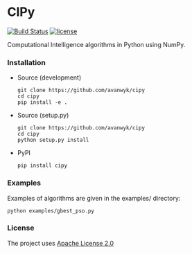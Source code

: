 # CIPy

[![Build Status](https://travis-ci.org/avanwyk/cipy.svg?branch=master)](https://travis-ci.org/avanwyk/cipy)
[![license](https://img.shields.io/badge/license-Apache%202-blue.svg)](https://github.com/avanwyk/cipy/blob/master/LICENSE)

Computational Intelligence algorithms in Python using NumPy.

### Installation
* Source (development)

    ```shell
    git clone https://github.com/avanwyk/cipy
    cd cipy
    pip install -e .
    ```
* Source (setup.py)

    ```shell
    git clone https://github.com/avanwyk/cipy
    cd cipy
    python setup.py install
    ```
* PyPI

    ```shell
    pip install cipy
    ``` 

### Examples
Examples of algorithms are given in the examples/ directory:

```shell
python examples/gbest_pso.py
```

### License
The project uses
[Apache License 2.0](http://www.apache.org/licenses/LICENSE-2.0)
